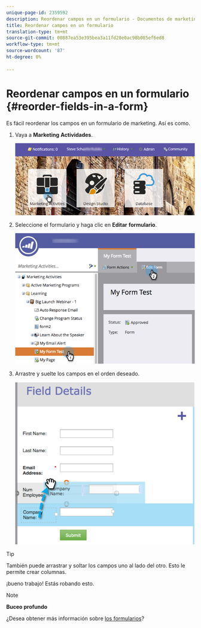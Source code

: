 ```yaml
---
unique-page-id: 2359592
description: Reordenar campos en un formulario - Documentos de marketing - Documentación del producto
title: Reordenar campos en un formulario
translation-type: tm+mt
source-git-commit: 00887ea53e395bea3a11fd28e0ac98b085ef6ed8
workflow-type: tm+mt
source-wordcount: '87'
ht-degree: 0%

---
```



# Reordenar campos en un formulario {#reorder-fields-in-a-form}

Es fácil reordenar los campos en un formulario de marketing. Así es como.

1. Vaya a **Marketing** **Actividades**.

   ![](assets/login-marketing-activities.png)

1. Seleccione el formulario y haga clic en **Editar** **formulario**.

   ![](assets/editform.png)

1. Arrastre y suelte los campos en el orden deseado.

   ![](assets/image2014-9-15-14-3a45-3a46.png)

>[!TIP]
>
>También puede arrastrar y soltar los campos uno al lado del otro. Esto le permite crear columnas.

¡bueno trabajo! Estás robando esto.

>[!NOTE]
>
>**Buceo profundo**
>
>¿Desea obtener más información sobre [los formularios](http://docs.marketo.com/display/docs/forms)?

